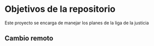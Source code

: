 # Objetivos de la repositorio

Este proyecto se encarga de manejar los planes de la liga de la justicia

## Cambio remoto
